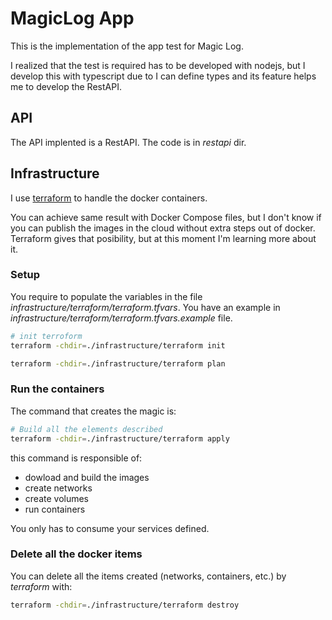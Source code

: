 # MagicLog App
This is the implementation of the app test for Magic Log.

I realized that the test is required has to be developed with nodejs, but I develop this with typescript due to I can define types and its feature helps me to develop the RestAPI.

## API
The API implented is a RestAPI. The code is in *restapi* dir.

## Infrastructure
I use [terraform](https://www.terraform.io/) to handle the docker containers.

You can achieve same result with Docker Compose files, but I don't know if you can publish the images in the cloud without extra steps out of docker. Terraform gives that posibility, but at this moment I'm learning more about it.

### Setup
You require to populate the variables in the file *infrastructure/terraform/terraform.tfvars*. You have an example in *infrastructure/terraform/terraform.tfvars.example* file.

```sh
# init terroform
terraform -chdir=./infrastructure/terraform init

terraform -chdir=./infrastructure/terraform plan
```
### Run the containers
The command that creates the magic is:
```sh
# Build all the elements described
terraform -chdir=./infrastructure/terraform apply
```
this command is responsible of:
- dowload and build the images
- create networks
- create volumes
- run containers

You only has to consume your services defined.

### Delete all the docker items
You can delete all the items created (networks, containers, etc.) by *terraform* with:
```sh
terraform -chdir=./infrastructure/terraform destroy
```
